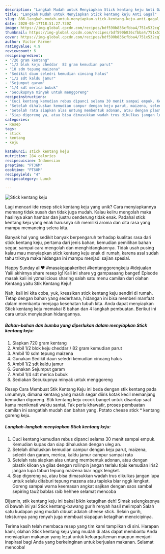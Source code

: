 ```yaml
---
description: "Langkah Mudah untuk Menyiapkan Stick kentang keju Anti Gagal"
title: "Langkah Mudah untuk Menyiapkan Stick kentang keju Anti Gagal"
slug: 886-langkah-mudah-untuk-menyiapkan-stick-kentang-keju-anti-gagal
date: 2020-05-17T18:51:27.730Z
image: https://img-global.cpcdn.com/recipes/bdf590b836cfbba4/751x532cq70/stick-kentang-keju-foto-resep-utama.jpg
thumbnail: https://img-global.cpcdn.com/recipes/bdf590b836cfbba4/751x532cq70/stick-kentang-keju-foto-resep-utama.jpg
cover: https://img-global.cpcdn.com/recipes/bdf590b836cfbba4/751x532cq70/stick-kentang-keju-foto-resep-utama.jpg
author: Victor Farmer
ratingvalue: 4.9
reviewcount: 6
recipeingredient:
- "720 gram kentang"
- "1/2 blok keju cheddar  82 gram kemudian parut"
- "10 sdm tepung maizena"
- "Sedikit daun seledri kemudian cincang halus"
- "1/2 sdt kaldu jamur"
- "Sejumput garam"
- "1/4 sdt merica bubuk"
- "Secukupnya minyak untuk menggoreng"
recipeinstructions:
- "Cuci kentang kemudian rebus dipanci selama 30 menit sampai empuk. Kemudian kupas dan siap dihaluskan dengan uleg an."
- "Setelah dihaluskan kemudian campur dengan keju parut, maizena, seledri dan garam, merica, kaldu jamur campur sampai rata"
- "Setelah rata siapkan alas untung membentuk adonan, atau dengan plastik kiloan ya gilas dengan rollinpin jangan terlalu tipis kemudian iris2 jangan lupa taburi tepung maizena biar nggk lengket."
- "Siap digoreng ya, atau bisa dimasukkan wadah trus dikulkas jangan lupa untuk selalu ditaburi tepung mazena atau tapioka biar nggk lengket. Goreng sampai warna keemasan angkat sajikan dengan saos sambal sepiring tau2 bablas raib hehhee selamat mencoba"
categories:
- Resep
tags:
- stick
- kentang
- keju

katakunci: stick kentang keju 
nutrition: 284 calories
recipecuisine: Indonesian
preptime: "PT36M"
cooktime: "PT60M"
recipeyield: "4"
recipecategory: Lunch

---
```



![Stick kentang keju](https://img-global.cpcdn.com/recipes/bdf590b836cfbba4/751x532cq70/stick-kentang-keju-foto-resep-utama.jpg)

Lagi mencari ide resep stick kentang keju yang unik? Cara menyiapkannya memang tidak susah dan tidak juga mudah. Kalau keliru mengolah maka hasilnya akan hambar dan justru cenderung tidak enak. Padahal stick kentang keju yang enak harusnya sih memiliki aroma dan cita rasa yang mampu memancing selera kita.

Banyak hal yang sedikit banyak berpengaruh terhadap kualitas rasa dari stick kentang keju, pertama dari jenis bahan, kemudian pemilihan bahan segar, sampai cara mengolah dan menghidangkannya. Tidak usah pusing kalau mau menyiapkan stick kentang keju enak di rumah, karena asal sudah tahu triknya maka hidangan ini mampu menjadi sajian spesial.

Happy Sunday all❤️ #masakgapakeribet #kentanggorengkeju #idejualan Yaiii akhirnya share resep lg! Kali ini share yg gampaaaang banget! Episode masak kali ini yzmalicious sharing salah satu menu camilan dari olahan Kentang yaitu Stik Kentang Keju!


Nah, kali ini kita coba, yuk, kreasikan stick kentang keju sendiri di rumah. Tetap dengan bahan yang sederhana, hidangan ini bisa memberi manfaat dalam membantu menjaga kesehatan tubuh kita. Anda dapat menyiapkan Stick kentang keju memakai 8 bahan dan 4 langkah pembuatan. Berikut ini cara untuk menyiapkan hidangannya.

<!--inarticleads1-->

##### Bahan-bahan dan bumbu yang diperlukan dalam menyiapkan Stick kentang keju:

1. Siapkan 720 gram kentang
1. Ambil 1/2 blok keju cheddar / 82 gram kemudian parut
1. Ambil 10 sdm tepung maizena
1. Gunakan Sedikit daun seledri kemudian cincang halus
1. Ambil 1/2 sdt kaldu jamur
1. Gunakan Sejumput garam
1. Ambil 1/4 sdt merica bubuk
1. Sediakan Secukupnya minyak untuk menggoreng


Resep Cara Membuat Stik Kentang Keju ini beda dengan stik kentang pada umumnya, dimana kentang yang masih segar diiris kotak kecil memanjang kemudian digoreng. Stik kentang keju cocok banget untuk disantap saat kamu menikmati waktu santai. Tak perlu khawatir, proses pembuatan camilan ini sangatlah mudah dan bahan yang. Potato cheese stick * kentang goreng keju. 

<!--inarticleads2-->

##### Langkah-langkah menyiapkan Stick kentang keju:

1. Cuci kentang kemudian rebus dipanci selama 30 menit sampai empuk. Kemudian kupas dan siap dihaluskan dengan uleg an.
1. Setelah dihaluskan kemudian campur dengan keju parut, maizena, seledri dan garam, merica, kaldu jamur campur sampai rata
1. Setelah rata siapkan alas untung membentuk adonan, atau dengan plastik kiloan ya gilas dengan rollinpin jangan terlalu tipis kemudian iris2 jangan lupa taburi tepung maizena biar nggk lengket.
1. Siap digoreng ya, atau bisa dimasukkan wadah trus dikulkas jangan lupa untuk selalu ditaburi tepung mazena atau tapioka biar nggk lengket. Goreng sampai warna keemasan angkat sajikan dengan saos sambal sepiring tau2 bablas raib hehhee selamat mencoba


Dijamin, stik kentang keju ini bakal bikin ketagihan deh! Simak selengkapnya di bawah ini ya! Stick kentang-bawang gurih renyah hasil melimpah Salah satu kudapan yang mudah dibuat adalah cheese stick. Selain gurih, teksturnya yang renyah juga membuat siapapun ketagihan mencicipinya. 

Terima kasih telah membaca resep yang tim kami tampilkan di sini. Harapan kami, olahan Stick kentang keju yang mudah di atas dapat membantu Anda menyiapkan makanan yang lezat untuk keluarga/teman maupun menjadi inspirasi bagi Anda yang berkeinginan untuk berjualan makanan. Selamat mencoba!
